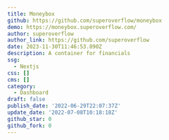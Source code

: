 ```yaml
---
title: Moneybox
github: https://github.com/superoverflow/moneybox
demo: https://moneybox.superoverflow.com/
author: superoverflow
author_link: https://github.com/superoverflow
date: 2023-11-30T11:46:53.890Z
description: A container for financials
ssg:
  - Nextjs
css: []
cms: []
category:
  - Dashboard
draft: false
publish_date: '2022-06-29T22:07:37Z'
update_date: '2022-07-08T10:18:18Z'
github_star: 0
github_fork: 0
---
```


